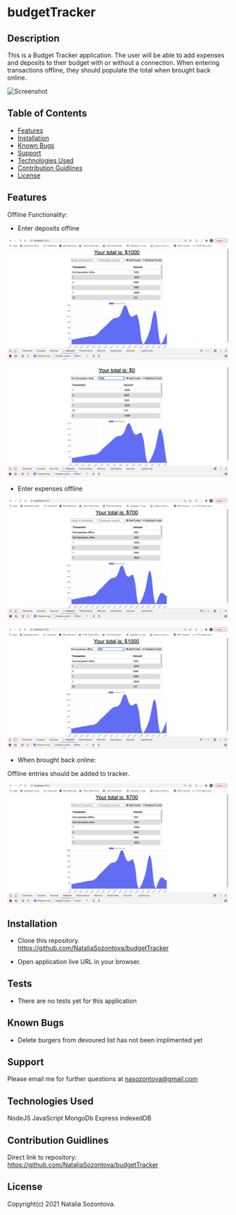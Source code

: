 # budgetTracker

## Description
This is a Budget Tracker application. The user will be able to add expenses and deposits to their budget with or without a connection. When entering transactions offline, they should populate the total when brought back online.

![Screenshot](/public/assets/images/app.png)

## Table of Contents
* [Features](#features)
* [Installation](#installation)
* [Known Bugs](#known-bugs)
* [Support](#support)
* [Technologies Used](#technologies-used)
* [Contribution Guidlines](#contribution-guidlines)
* [License](#license)

## Features
Offline Functionality:

* Enter deposits offline

![Screenshot](/public/assets/images/addOffline.png)

![Screenshot](/public/assets/images/addOffline_1.png)

* Enter expenses offline

![Screenshot](/public/assets/images/subtractOffline.png)

![Screenshot](/public/assets/images/subtractOfline_1.png)

* When brought back online:

Offline entries should be added to tracker.

![Screenshot](/public/assets/images/onlineData.png)


## Installation 
* Clone this repository.
https://github.com/NataliaSozontova/budgetTracker

* Open application live URL in your browser.


## Tests

* There are no tests yet for this application

## Known Bugs
* Delete burgers from devoured list
 has not been implimented yet

## Support
Please email me for further questions at nasozontova@gmail.com

## Technologies Used
NodeJS
JavaScript
MongoDb
Express
indexedDB

## Contribution Guidlines
Direct link to repository: 
https://github.com/NataliaSozontova/budgetTracker

## License
Copyright(c) 2021 Natalia Sozontova.